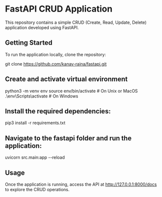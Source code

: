 # FastAPI CRUD Application

This repository contains a simple CRUD (Create, Read, Update, Delete) application developed using FastAPI.

## Getting Started

To run the application locally, clone the repository:

git clone https://github.com/kanav-raina/fastapi.git

## Create and activate virtual environment

python3 -m venv env
source env/bin/activate   # On Unix or MacOS
.\env\Scripts\activate    # On Windows

## Install the required dependencies:

pip3 install -r requirements.txt

## Navigate to the fastapi folder and run the application:

uvicorn src.main:app --reload

## Usage

Once the application is running, access the API at http://127.0.0.1:8000/docs to explore the CRUD operations.